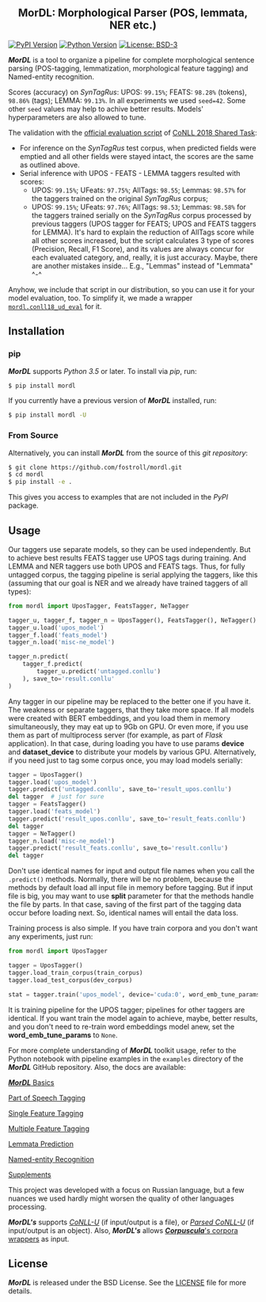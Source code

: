 <h2 align="center">MorDL: Morphological Parser (POS, lemmata, NER etc.)</h2>
<a name="start"></a>

[![PyPI Version](https://img.shields.io/pypi/v/morra?color=blue)](https://pypi.org/project/mordl/)
[![Python Version](https://img.shields.io/pypi/pyversions/morra?color=blue)](https://www.python.org/)
[![License: BSD-3](https://img.shields.io/badge/License-BSD-brightgreen.svg)](https://opensource.org/licenses/BSD-3-Clause)

***MorDL*** is a tool to organize a pipeline for complete morphological
sentence parsing (POS-tagging, lemmatization, morphological feature tagging)
and Named-entity recognition.

Scores (accuracy) on *SynTagRus*: UPOS: `99.15%`; FEATS: `98.28%` (tokens),
`98.86%` (tags); LEMMA: `99.13%`. In all experiments we used `seed=42`. Some
other `seed` values may help to achive better results. Models' hyperparameters
are also allowed to tune.

The validation with the
[official evaluation script](http://universaldependencies.org/conll18/conll18_ud_eval.py)
of
[CoNLL 2018 Shared Task](https://universaldependencies.org/conll18/results.html):
* For inference on the *SynTagRus* test corpus, when predicted fields were
emptied and all other fields were stayed intact, the scores are the same as
outlined above.
* Serial inference with UPOS - FEATS - LEMMA taggers resulted with scores:
    - UPOS: `99.15%`; UFeats: `97.75%`; AllTags: `98.55`; Lemmas: `98.57%` for
the taggers trained on the original *SynTagRus* corpus;
    - UPOS: `99.15%`; UFeats: `97.76%`; AllTags: `98.53`; Lemmas: `98.58%` for
the taggers trained serially on the *SynTagRus* corpus processed by previous
taggers (UPOS tagger for FEATS; UPOS and FEATS taggers for LEMMA). It's hard
to explain the reduction of AllTags score while all other scores increased,
but the script calculates 3 type of scores (Precision, Recall, F1 Score), and
its values are always concur for each evaluated category, and, really, it is
just accuracy. Maybe, there are another mistakes inside... E.g., "Lemmas"
instead of "Lemmata" ^-^

Anyhow, we include that script in our distribution, so you can use it for your
model evaluation, too. To simplify it, we made a wrapper 
[`mordl.conll18_ud_eval`](https://github.com/fostroll/mordl/blob/master/doc/README_SUPPLEMENTS.md#conll18)
for it.

## Installation

### pip

***MorDL*** supports *Python 3.5* or later. To install via *pip*, run:
```sh
$ pip install mordl
```

If you currently have a previous version of ***MorDL*** installed, run:
```sh
$ pip install mordl -U
```

### From Source

Alternatively, you can install ***MorDL*** from the source of this *git
repository*:
```sh
$ git clone https://github.com/fostroll/mordl.git
$ cd mordl
$ pip install -e .
```
This gives you access to examples that are not included in the *PyPI* package.

## Usage

Our taggers use separate models, so they can be used independently. But to
achieve best results FEATS tagger use UPOS tags during training. And LEMMA and
NER taggers use both UPOS and FEATS tags. Thus, for fully untagged corpus, the
tagging pipeline is serial applying the taggers, like this (assuming that our
goal is NER and we already have trained taggers of all types):

```python
from mordl import UposTagger, FeatsTagger, NeTagger

tagger_u, tagger_f, tagger_n = UposTagger(), FeatsTagger(), NeTagger()
tagger_u.load('upos_model')
tagger_f.load('feats_model')
tagger_n.load('misc-ne_model')

tagger_n.predict(
    tagger_f.predict(
        tagger_u.predict('untagged.conllu')
    ), save_to='result.conllu'
)
```

Any tagger in our pipeline may be replaced to the better one if you have it.
The weakness or separate taggers, that they take more space. If all models
were created with BERT embeddings, and you load them in memory simultaneously,
they may eat up to 9Gb on GPU. Or even more, if you use them as part of
multiprocess server (for example, as part of *Flask* application). In that
case, during loading you have to use params **device** and **dataset_device**
to distribute your models by various GPU. Alternatively, if you need just to
tag some corpus once, you may load models serially:

```python
tagger = UposTagger()
tagger.load('upos_model')
tagger.predict('untagged.conllu', save_to='result_upos.conllu')
del tagger  # just for sure
tagger = FeatsTagger()
tagger.load('feats_model')
tagger.predict('result_upos.conllu', save_to='result_feats.conllu')
del tagger
tagger = NeTagger()
tagger_n.load('misc-ne_model')
tagger.predict('result_feats.conllu', save_to='result.conllu')
del tagger
```

Don't use identical names for input and output file names when you call the
`.predict()` methods. Normally, there will be no problem, because the methods
by default load all input file in memory before tagging. But if input file is
big, you may want to use **split** parameter for that the methods handle the
file by parts. In that case, saving of the first part of the tagging data
occur before loading next. So, identical names will entail the data loss.

Training process is also simple. If you have train corpora and you don't want
any experiments, just run:
```python
from mordl import UposTagger

tagger = UposTagger()
tagger.load_train_corpus(train_corpus)
tagger.load_test_corpus(dev_corpus)

stat = tagger.train('upos_model', device='cuda:0', word_emb_tune_params={})
```

It is training pipeline for the UPOS tagger; pipelines for other taggers are
identical. If you want train the model again to achieve, maybe, better
results, and you don't need to re-train word embeddings model anew, set the
**word_emb_tune_params** to `None`.

For more complete understanding of ***MorDL*** toolkit usage, refer to the
Python notebook with pipeline examples in the `examples` directory of the
***MorDL*** GitHub repository. Also, the docs are available:

[***MorDL*** Basics](https://github.com/fostroll/mordl/blob/master/doc/README_BASICS.md#start)

[Part of Speech Tagging](https://github.com/fostroll/mordl/blob/master/doc/README_POS.md#start)

[Single Feature Tagging](https://github.com/fostroll/mordl/blob/master/doc/README_FEAT.md#start)

[Multiple Feature Tagging](https://github.com/fostroll/mordl/blob/master/doc/README_FEATS.md#start)

[Lemmata Prediction](https://github.com/fostroll/mordl/blob/master/doc/README_LEMMA.md#start)

[Named-entity Recognition](https://github.com/fostroll/mordl/blob/master/doc/README_NER.md#start)

[Supplements](https://github.com/fostroll/mordl/blob/master/doc/README_SUPPLEMENTS.md#start)

This project was developed with a focus on Russian language, but a few nuances
we used hardly might worsen the quality of other languages processing.

***MorDL's*** supports
[*CoNLL-U*](https://universaldependencies.org/format.html) (if input/output is
a file), or
[*Parsed CoNLL-U*](https://github.com/fostroll/corpuscula/blob/master/doc/README_PARSED_CONLLU.md)
(if input/output is an object). Also, ***MorDL's*** allows
[***Corpuscula***'s corpora wrappers](https://github.com/fostroll/corpuscula/blob/master/doc/README_CORPORA.md)
as input.

## License

***MorDL*** is released under the BSD License. See the
[LICENSE](https://github.com/fostroll/mordl/blob/master/LICENSE) file for more
details.

